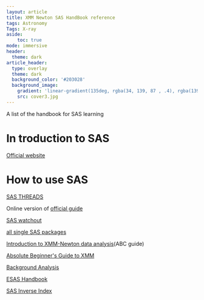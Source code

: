 ```yaml
---
layout: article
title: XMM Newton SAS HandBook reference
tags: Astronomy
Tags: X-ray
aside:
    toc: true
mode: immersive
header:
  theme: dark
article_header:
  type: overlay
  theme: dark
  background_color: '#203028'
  background_image:
    gradient: 'linear-gradient(135deg, rgba(34, 139, 87 , .4), rgba(139, 34, 139, .4))'
    src: cover3.jpg
---
```


A list of the handbook for SAS learning

<!--more-->

# In troduction to SAS

[Official website](https://www.cosmos.esa.int/web/xmm-newton/what-is-sas)

# How to use SAS

[SAS THREADS](https://www.cosmos.esa.int/web/xmm-newton/sas-threads)

Online version of [official guide](https://www.cosmos.esa.int/web/xmm-newton/how-to-use-sas)

[SAS watchout](https://www.cosmos.esa.int/web/xmm-newton/sas-watchout)

[all single SAS packages](https://xmm-tools.cosmos.esa.int/external/sas/current/doc/)

[Introduction to XMM-Newton data analysis](https://heasarc.gsfc.nasa.gov/docs/xmm/abc/)(ABC guide)

[Absolute Beginner's Guide to XMM](https://heasarc.gsfc.nasa.gov/FTP/xmm/docs/The_Absolute_Beginners_guide_to_XMM_v1.pdf)

[Background Analysis](https://www.cosmos.esa.int/web/xmm-newton/background)

[ESAS Handbook](https://heasarc.gsfc.nasa.gov/docs/xmm/esas/cookbook/xmm-esas.html)

[SAS Inverse Index](https://www.cosmos.esa.int/web/xmm-newton/sas-inverse-index)

